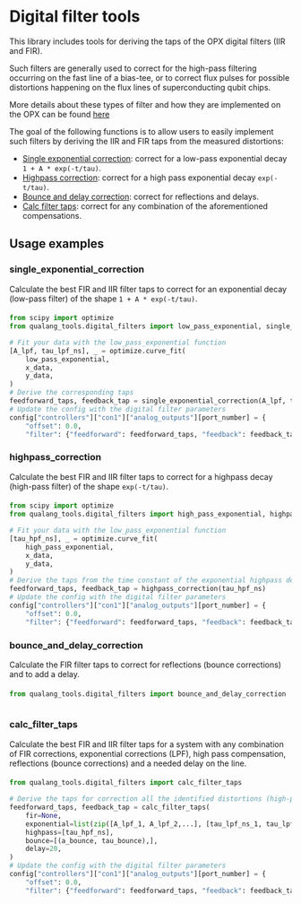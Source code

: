 # Digital filter tools
This library includes tools for deriving the taps of the OPX digital filters (IIR and FIR).

Such filters are generally used to correct for the high-pass filtering occurring on the fast line of a bias-tee, 
or to correct flux pulses for possible distortions happening on the flux lines of superconducting qubit chips.

More details about these types of filter and how they are implemented on the OPX can be found [here](https://docs.quantum-machines.co/1.1.7/qm-qua-sdk/docs/Guides/output_filter/?h=iir#output-filter)

The goal of the following functions is to allow users to easily implement such filters by deriving the IIR and FIR taps 
from the measured distortions:
* [Single exponential correction](#singleexponentialcorrection): correct for a low-pass exponential decay `1 + A * exp(-t/tau)`.
* [Highpass correction](#highpasscorrection): correct for a high pass exponential decay `exp(-t/tau)`.
* [Bounce and delay correction](#bounceanddelaycorrection): correct for reflections and delays.
* [Calc filter taps](#calcfiltertaps): correct for any combination of the aforementioned compensations.

## Usage examples

### single_exponential_correction
Calculate the best FIR and IIR filter taps to correct for an exponential decay (low-pass filter) of the shape
`1 + A * exp(-t/tau)`.

#### 
```python
from scipy import optimize
from qualang_tools.digital_filters import low_pass_exponential, single_exponential_correction

# Fit your data with the low_pass_exponential function
[A_lpf, tau_lpf_ns], _ = optimize.curve_fit(
    low_pass_exponential,
    x_data,
    y_data,
)
# Derive the corresponding taps
feedforward_taps, feedback_tap = single_exponential_correction(A_lpf, tau_lpf_ns)
# Update the config with the digital filter parameters
config["controllers"]["con1"]["analog_outputs"][port_number] = {
    "offset": 0.0, 
    "filter": {"feedforward": feedforward_taps, "feedback": feedback_tap}}
```

### highpass_correction
Calculate the best FIR and IIR filter taps to correct for a highpass decay (high-pass filter) of the shape `exp(-t/tau)`.

#### 
```python
from scipy import optimize
from qualang_tools.digital_filters import high_pass_exponential, highpass_correction

# Fit your data with the low_pass_exponential function
[tau_hpf_ns], _ = optimize.curve_fit(
    high_pass_exponential,
    x_data,
    y_data,
)
# Derive the taps from the time constant of the exponential highpass decay tau
feedforward_taps, feedback_tap = highpass_correction(tau_hpf_ns)
# Update the config with the digital filter parameters
config["controllers"]["con1"]["analog_outputs"][port_number] = {
    "offset": 0.0, 
    "filter": {"feedforward": feedforward_taps, "feedback": feedback_tap}}
```

### bounce_and_delay_correction
Calculate the FIR filter taps to correct for reflections (bounce corrections) and to add a delay.

#### 
```python
from qualang_tools.digital_filters import bounce_and_delay_correction



```

### calc_filter_taps
Calculate the best FIR and IIR filter taps for a system with any combination of FIR corrections, exponential
corrections (LPF), high pass compensation, reflections (bounce corrections) and a needed delay on the line.

#### 
```python
from qualang_tools.digital_filters import calc_filter_taps

# Derive the taps for correction all the identified distortions (high-pass, low-pass, reflection and delay) 
feedforward_taps, feedback_tap = calc_filter_taps(
    fir=None,
    exponential=list(zip([A_lpf_1, A_lpf_2,...], [tau_lpf_ns_1, tau_lpf_ns_2,...])),
    highpass=[tau_hpf_ns],
    bounce=[(a_bounce, tau_bounce),],
    delay=20,
)
# Update the config with the digital filter parameters
config["controllers"]["con1"]["analog_outputs"][port_number] = {
    "offset": 0.0, 
    "filter": {"feedforward": feedforward_taps, "feedback": feedback_tap}}
```
